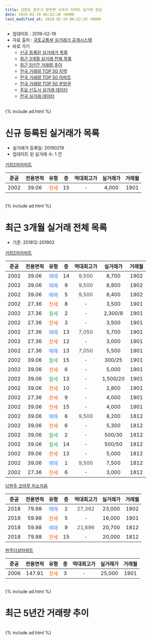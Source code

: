 ```yaml
---
title: 강원도 원주시 판부면 서곡리 아파트 실거래 정보
date: 2019-02-19 06:22:20 +0900
last_modified_at: 2019-02-19 06:22:20 +0900
---
```


* 업데이트 : 2019-02-19
* 자료 출처 : [국토교통부 실거래가 공개시스템](http://rt.molit.go.kr)
* 바로 가기
    * [신규 등록된 실거래가 목록](#신규-등록된-실거래가-목록)
    * [최근 3개월 실거래 전체 목록](#최근-3개월-실거래-전체-목록)
    * [최근 5년간 거래량 추이](#최근-5년간-거래량-추이)
    * [전국 거래량 TOP 50 지역](https://inasie.github.io/apt-trade-info/최근-3개월-전국에서-가장-거래가-많이-발생한-지역)
    * [전국 거래량 TOP 50 아파트](https://inasie.github.io/apt-trade-info/최근-3개월-전국에서-가장-거래가-많이-발생한-아파트)
    * [전국 거래량 TOP 50 분양권](https://inasie.github.io/apt-trade-info/최근-3개월-전국에서-가장-거래가-많이-발생한-분양권)
    * [주요 신도시 실거래 데이터](https://inasie.github.io/apt-trade-info/주요-신도시)
    * [전국 실거래 데이터](https://inasie.github.io/apt-trade-info/전국)
<br>
{% include ad.html %}
<br>

# 신규 등록된 실거래가 목록
* 실거래가 등록일: 20190219
* 업데이트 된 실거래 수: 1 건


[거장2차아파트](https://search.naver.com/search.naver?query=%EA%B0%95%EC%9B%90%EB%8F%84+%EC%9B%90%EC%A3%BC%EC%8B%9C+%ED%8C%90%EB%B6%80%EB%A9%B4+%EC%84%9C%EA%B3%A1%EB%A6%AC+%EA%B1%B0%EC%9E%A52%EC%B0%A8%EC%95%84%ED%8C%8C%ED%8A%B8)

|준공|전용면적|유형|층|역대최고가|실거래가|거래월|
|:---:|:---:|:---:|:---:|:---:|:---:|:---:|
|2002|39.06|<span style="color:#ff5a00">전세</span>|15|<span style="color:#444444">-</span>|4,000|1901|


<br>
{% include ad.html %}
<br>

# 최근 3개월 실거래 전체 목록
* 기준: 201812-201902


[거장2차아파트](https://search.naver.com/search.naver?query=%EA%B0%95%EC%9B%90%EB%8F%84+%EC%9B%90%EC%A3%BC%EC%8B%9C+%ED%8C%90%EB%B6%80%EB%A9%B4+%EC%84%9C%EA%B3%A1%EB%A6%AC+%EA%B1%B0%EC%9E%A52%EC%B0%A8%EC%95%84%ED%8C%8C%ED%8A%B8)

|준공|전용면적|유형|층|역대최고가|실거래가|거래월|
|:---:|:---:|:---:|:---:|:---:|:---:|:---:|
|2002|39.06|<span style="color:#4285f3">매매</span>|14|<span style="color:#444444">9,500</span>|8,700|1902|
|2002|39.06|<span style="color:#4285f3">매매</span>|9|<span style="color:#444444">9,500</span>|8,800|1902|
|2002|39.06|<span style="color:#4285f3">매매</span>|5|<span style="color:#444444">9,500</span>|8,400|1902|
|2002|27.36|<span style="color:#ff5a00">전세</span>|8|<span style="color:#444444">-</span>|3,500|1901|
|2002|27.36|<span style="color:#34a853">월세</span>|2|<span style="color:#444444">-</span>|2,300/8|1901|
|2002|27.36|<span style="color:#ff5a00">전세</span>|3|<span style="color:#444444">-</span>|3,500|1901|
|2002|27.36|<span style="color:#4285f3">매매</span>|13|<span style="color:#444444">7,050</span>|5,700|1901|
|2002|27.36|<span style="color:#ff5a00">전세</span>|12|<span style="color:#444444">-</span>|3,000|1901|
|2002|27.36|<span style="color:#4285f3">매매</span>|13|<span style="color:#444444">7,050</span>|5,500|1901|
|2002|39.06|<span style="color:#34a853">월세</span>|15|<span style="color:#444444">-</span>|300/25|1901|
|2002|39.06|<span style="color:#ff5a00">전세</span>|6|<span style="color:#444444">-</span>|5,000|1901|
|2002|39.06|<span style="color:#34a853">월세</span>|13|<span style="color:#444444">-</span>|1,500/20|1901|
|2002|39.06|<span style="color:#ff5a00">전세</span>|10|<span style="color:#444444">-</span>|2,800|1901|
|2002|27.36|<span style="color:#ff5a00">전세</span>|9|<span style="color:#444444">-</span>|4,000|1901|
|2002|39.06|<span style="color:#ff5a00">전세</span>|15|<span style="color:#444444">-</span>|4,000|1901|
|2002|39.06|<span style="color:#4285f3">매매</span>|6|<span style="color:#444444">9,500</span>|8,200|1812|
|2002|39.06|<span style="color:#ff5a00">전세</span>|6|<span style="color:#444444">-</span>|5,300|1812|
|2002|39.06|<span style="color:#34a853">월세</span>|2|<span style="color:#444444">-</span>|500/30|1812|
|2002|39.06|<span style="color:#34a853">월세</span>|14|<span style="color:#444444">-</span>|500/50|1812|
|2002|39.06|<span style="color:#ff5a00">전세</span>|13|<span style="color:#444444">-</span>|5,000|1812|
|2002|39.06|<span style="color:#4285f3">매매</span>|1|<span style="color:#444444">9,500</span>|7,500|1812|
|2002|27.36|<span style="color:#ff5a00">전세</span>|6|<span style="color:#444444">-</span>|3,000|1812|

[남원주 코아루 미소지움](https://search.naver.com/search.naver?query=%EA%B0%95%EC%9B%90%EB%8F%84+%EC%9B%90%EC%A3%BC%EC%8B%9C+%ED%8C%90%EB%B6%80%EB%A9%B4+%EC%84%9C%EA%B3%A1%EB%A6%AC+%EB%82%A8%EC%9B%90%EC%A3%BC+%EC%BD%94%EC%95%84%EB%A3%A8+%EB%AF%B8%EC%86%8C%EC%A7%80%EC%9B%80)

|준공|전용면적|유형|층|역대최고가|실거래가|거래월|
|:---:|:---:|:---:|:---:|:---:|:---:|:---:|
|2018|79.98|<span style="color:#4285f3">매매</span>|2|<span style="color:#444444">27,392</span>|23,000|1902|
|2018|59.98|<span style="color:#ff5a00">전세</span>|5|<span style="color:#444444">-</span>|16,000|1901|
|2018|59.98|<span style="color:#4285f3">매매</span>|9|<span style="color:#444444">21,696</span>|20,700|1812|
|2018|79.98|<span style="color:#ff5a00">전세</span>|15|<span style="color:#444444">-</span>|20,000|1812|

[원주더샾아파트](https://search.naver.com/search.naver?query=%EA%B0%95%EC%9B%90%EB%8F%84+%EC%9B%90%EC%A3%BC%EC%8B%9C+%ED%8C%90%EB%B6%80%EB%A9%B4+%EC%84%9C%EA%B3%A1%EB%A6%AC+%EC%9B%90%EC%A3%BC%EB%8D%94%EC%83%BE%EC%95%84%ED%8C%8C%ED%8A%B8)

|준공|전용면적|유형|층|역대최고가|실거래가|거래월|
|:---:|:---:|:---:|:---:|:---:|:---:|:---:|
|2006|147.91|<span style="color:#ff5a00">전세</span>|3|<span style="color:#444444">-</span>|25,000|1901|


<br>
{% include ad.html %}
<br>

# 최근 5년간 거래량 추이


<div style="width:100%;">
    <canvas id="deal_progress" height="200"></canvas>
</div>

<script>
new Chart(document.getElementById("deal_progress"), {
    type: 'line',
    data: {
        labels: ['201402','201403','201404','201405','201406','201407','201408','201409','201410','201411','201412','201501','201502','201503','201504','201505','201506','201507','201508','201509','201510','201511','201512','201601','201602','201603','201604','201605','201606','201607','201608','201609','201610','201611','201612','201701','201702','201703','201704','201705','201706','201707','201708','201709','201710','201711','201712','201801','201802','201803','201804','201805','201806','201807','201808','201809','201810','201811','201812','201901','201902'],
        datasets: [{
            label: '매매',
            pointRadius: 1,
            data: [9, 13, 4, 12, 15, 17, 6, 7, 5, 2, 14, 19, 8, 14, 13, 12, 11, 14, 12, 11, 16, 16, 31, 18, 13, 13, 12, 10, 8, 13, 8, 8, 9, 14, 6, 6, 3, 14, 9, 9, 17, 4, 7, 8, 4, 15, 8, 17, 9, 23, 20, 22, 7, 2, 5, 3, 2, 5, 3, 2, 4],
            borderColor: "rgba(255, 201, 14, 1)",
            backgroundColor: "rgba(255, 201, 14, 0.5)",
            fill: false,
            lineTension: 0
        },{
            label: '전월세',
            pointRadius: 1,
            data: [31, 11, 13, 12, 10, 11, 13, 11, 11, 7, 15, 9, 21, 25, 21, 13, 16, 8, 20, 11, 12, 6, 13, 14, 16, 19, 7, 15, 10, 8, 11, 5, 11, 6, 11, 10, 15, 13, 9, 13, 5, 8, 10, 13, 9, 2, 6, 13, 13, 32, 25, 20, 15, 9, 9, 4, 7, 3, 6, 12, 0],
            borderColor: "rgba(0, 141, 185, 1)",
            backgroundColor: "rgba(0, 141, 185, 0.5)",
            fill: false,
            lineTension: 0
        }
        ]
    },
    options: {
        responsive: true,
        title: {
            display: false
        },
        tooltips: {
            mode: 'index',
            intersect: false
        },
        hover: {
            mode: 'nearest',
            intersect: true
        },
        scales: {
            xAxes: [{
                display: true,
                scaleLabel: {
                    display: true,
                    labelString: '년/월'
                }
            }],
            yAxes: [{
                display: true,
                ticks: {
                    suggestedMin: 0,
                },
                scaleLabel: {
                    display: true,
                    labelString: '실거래 수'
                }
            }]
        }
    }
});

</script>


<br>
{% include ad.html %}
<br>

